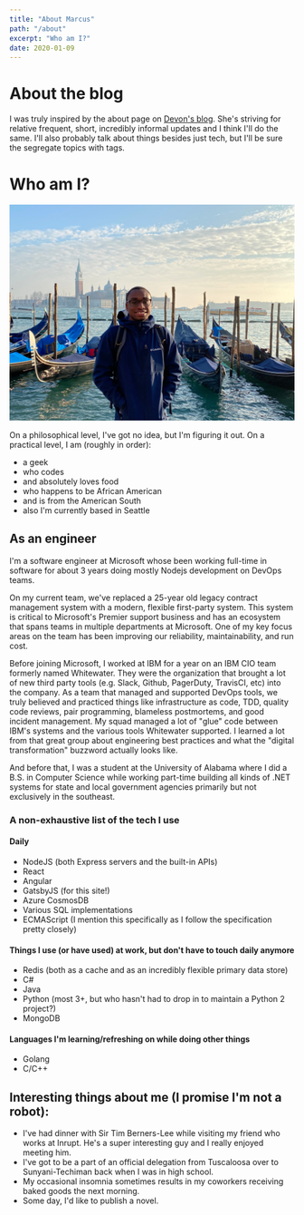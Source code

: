 ```yaml
---
title: "About Marcus"
path: "/about"
excerpt: "Who am I?"
date: 2020-01-09
---
```


# About the blog 

I was truly inspired by the about page on [Devon's blog](https://devonzuegel.com). She's striving for relative frequent, short, incredibly informal updates and I think I'll do the same. I'll also probably talk about things besides just tech, but I'll be sure the segregate topics with tags.

# Who am I?

![Marcus In Venice](../images/Marcus_In_Venice.jpg)

On a philosophical level, I've got no idea, but I'm figuring it out. On a practical level, I am (roughly in order):
- a geek
- who codes
- and absolutely loves food
- who happens to be African American
- and is from the American South
- also I'm currently based in Seattle

## As an engineer

I'm a software engineer at Microsoft whose been working full-time in software for about 3 years doing mostly Nodejs development on DevOps teams. 

On my current team, we've replaced a 25-year old legacy contract management system with a modern, flexible first-party system. This system is critical to Microsoft's Premier support business and has an ecosystem that spans teams in multiple departments at Microsoft. One of my key focus areas on the team has been improving our reliability, maintainability, and run cost.

Before joining Microsoft, I worked at IBM for a year on an IBM CIO team formerly named Whitewater. They were the organization that brought a lot of new third party tools (e.g. Slack, Github, PagerDuty, TravisCI, etc) into the company. As a team that managed and supported DevOps tools, we truly believed and practiced things like infrastructure as code, TDD, quality code reviews, pair programming, blameless postmortems, and good incident management. My squad managed a lot of "glue" code between IBM's systems and the various tools Whitewater supported. I learned a lot from that great group about engineering best practices and what the "digital transformation" buzzword actually looks like. 

And before that, I was a student at the University of Alabama where I did a B.S. in Computer Science while working part-time building all kinds of .NET systems for state and local government agencies primarily but not exclusively in the southeast.

### A non-exhaustive list of the tech I use

#### Daily
- NodeJS (both Express servers and the built-in APIs)
- React
- Angular
- GatsbyJS (for this site!)
- Azure CosmosDB
- Various SQL implementations
- ECMAScript (I mention this specifically as I follow the specification pretty closely)

#### Things I use (or have used) at work, but don't have to touch daily anymore
- Redis (both as a cache and as an incredibly flexible primary data store)
- C#
- Java 
- Python (most 3+, but who hasn't had to drop in to maintain a Python 2 project?)
- MongoDB

#### Languages I'm learning/refreshing on while doing other things
- Golang
- C/C++


## Interesting things about me (I promise I'm not a robot):
- I've had dinner with Sir Tim Berners-Lee while visiting my friend who works at Inrupt. He's a super interesting guy and I really enjoyed meeting him.
- I've got to be a part of an official delegation from Tuscaloosa over to Sunyani-Techiman back when I was in high school.
- My occasional insomnia sometimes results in my coworkers receiving baked goods the next morning. 
- Some day, I'd like to publish a novel.

